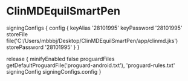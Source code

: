 # ClinMDEquilSmartPen

   signingConfigs {
        config {
            keyAlias '28101995'
            keyPassword '28101995'
            storeFile file('C:/Users/mbbbj/Desktop/ClinMDEquilSmartPen/app/clinmd.jks')
            storePassword '28101995'
        }
    }








  release {
            minifyEnabled false
            proguardFiles getDefaultProguardFile('proguard-android.txt'), 'proguard-rules.txt'
            signingConfig signingConfigs.config
        }
